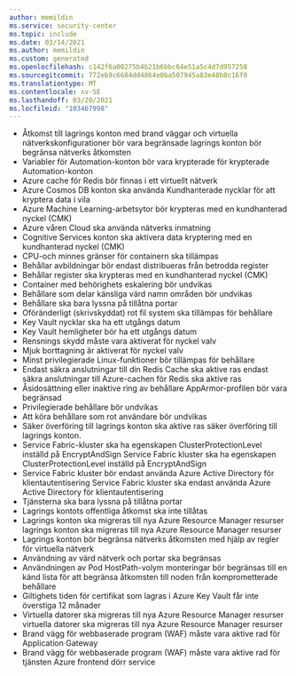 ```yaml
---
author: memildin
ms.service: security-center
ms.topic: include
ms.date: 03/14/2021
ms.author: memildin
ms.custom: generated
ms.openlocfilehash: c142f6a00275b4b21b6bbc64e51a5c4d7d957258
ms.sourcegitcommit: 772eb9c6684dd4864e0ba507945a83e48b8c16f0
ms.translationtype: MT
ms.contentlocale: sv-SE
ms.lasthandoff: 03/20/2021
ms.locfileid: "103467998"
---
```

- Åtkomst till lagrings konton med brand väggar och virtuella nätverkskonfigurationer bör vara begränsade lagrings konton bör begränsa nätverks åtkomsten
- Variabler för Automation-konton bör vara krypterade för krypterade Automation-konton
- Azure cache för Redis bör finnas i ett virtuellt nätverk
- Azure Cosmos DB konton ska använda Kundhanterade nycklar för att kryptera data i vila
- Azure Machine Learning-arbetsytor bör krypteras med en kundhanterad nyckel (CMK)
- Azure våren Cloud ska använda nätverks inmatning
- Cognitive Services konton ska aktivera data kryptering med en kundhanterad nyckel (CMK)
- CPU-och minnes gränser för containern ska tillämpas
- Behållar avbildningar bör endast distribueras från betrodda register
- Behållar register ska krypteras med en kundhanterad nyckel (CMK)
- Container med behörighets eskalering bör undvikas
- Behållare som delar känsliga värd namn områden bör undvikas
- Behållare ska bara lyssna på tillåtna portar
- Oföränderligt (skrivskyddat) rot fil system ska tillämpas för behållare
- Key Vault nycklar ska ha ett utgångs datum
- Key Vault hemligheter bör ha ett utgångs datum
- Rensnings skydd måste vara aktiverat för nyckel valv
- Mjuk borttagning är aktiverat för nyckel valv
- Minst privilegierade Linux-funktioner bör tillämpas för behållare
- Endast säkra anslutningar till din Redis Cache ska aktive ras endast säkra anslutningar till Azure-cachen för Redis ska aktive ras
- Åsidosättning eller inaktive ring av behållare AppArmor-profilen bör vara begränsad
- Privilegierade behållare bör undvikas
- Att köra behållare som rot användare bör undvikas
- Säker överföring till lagrings konton ska aktive ras säker överföring till lagrings konton.
- Service Fabric-kluster ska ha egenskapen ClusterProtectionLevel inställd på EncryptAndSign Service Fabric kluster ska ha egenskapen ClusterProtectionLevel inställd på EncryptAndSign
- Service Fabric kluster bör endast använda Azure Active Directory för klientautentisering Service Fabric kluster ska endast använda Azure Active Directory för klientautentisering
- Tjänsterna ska bara lyssna på tillåtna portar
- Lagrings kontots offentliga åtkomst ska inte tillåtas
- Lagrings konton ska migreras till nya Azure Resource Manager resurser lagrings konton ska migreras till nya Azure Resource Manager resurser
- Lagrings konton bör begränsa nätverks åtkomsten med hjälp av regler för virtuella nätverk
- Användning av värd nätverk och portar ska begränsas
- Användningen av Pod HostPath-volym monteringar bör begränsas till en känd lista för att begränsa åtkomsten till noden från komprometterade behållare
- Giltighets tiden för certifikat som lagras i Azure Key Vault får inte överstiga 12 månader
- Virtuella datorer ska migreras till nya Azure Resource Manager resurser virtuella datorer ska migreras till nya Azure Resource Manager resurser
- Brand vägg för webbaserade program (WAF) måste vara aktive rad för Application Gateway
- Brand vägg för webbaserade program (WAF) måste vara aktive rad för tjänsten Azure frontend dörr service


